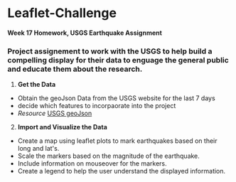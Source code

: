 # Leaflet-Challenge
**Week 17 Homework, USGS Earthquake Assignment**
### Project assignement to work with the USGS to help build a compelling display for their data to enguage the general public and educate them about the research.
1. **Get the Data**
  - Obtain the geoJson Data from the USGS website for the last 7 days
  - decide which features to incorpaorate into the project 
  - *Resource* [USGS geoJson](https://earthquake.usgs.gov/earthquakes/feed/v1.0/geojson.php)
2. **Import and Visualize the Data**
  - Create a map using leaflet plots to mark earthquakes based on their long and lat's.
  - Scale the markers based on the magnitude of the earthquake.
  - Include information on mouseover for the markers.
  - Create a legend to help the user understand the displayed information.
